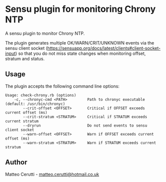 # Sensu plugin for monitoring Chrony NTP

A sensu plugin to monitor Chrony NTP.

The plugin generates multiple OK/WARN/CRIT/UNKNOWN events via the sensu client socket (https://sensuapp.org/docs/latest/clients#client-socket-input)
so that you do not miss state changes when monitoring offset, stratum and status.

## Usage

The plugin accepts the following command line options:

```
Usage: check-chrony.rb (options)
    -c, --chronyc-cmd <PATH>         Path to chronyc executable (default: /usr/bin/chronyc)
        --crit-offset <OFFSET>       Critical if OFFSET exceeds current offset (ms)
        --crit-stratum <STRATUM>     Critical if STRATUM exceeds current stratum
        --dryrun                     Do not send events to sensu client socket
        --warn-offset <OFFSET>       Warn if OFFSET exceeds current offset (ms)
        --warn-stratum <STRATUM>     Warn if STRATUM exceeds current stratum
```

## Author
Matteo Cerutti - <matteo.cerutti@hotmail.co.uk>
